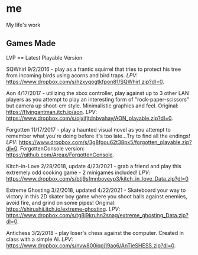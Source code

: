 # me
My life's work



## Games Made
LVP == Latest Playable Version


SQWhirl 9/2/2016 - play as a frantic squirrel that tries to protect his tree from incoming birds using acorns and bird traps. *LPV*: https://www.dropbox.com/s/hzxyqogtkfpon81/SQWhirl.zip?dl=0.

Aon 4/17/2017 - utilizing the xbox controller, play against up to 3 other LAN players as you attempt to play an interesting form of "rock-paper-scissors" but camera up shoot-em style. Minimalistic graphics and feel. Original: https://flyingantman.itch.io/aon. *LPV*: https://www.dropbox.com/s/ojxifjtdnbvahay/AON_playable.zip?dl=0.

Forgotten 11/17/2017 - play a haunted visual novel as you attempt to remember what you're doing before it's too late...Try to find all the endings!
*LPV*: https://www.dropbox.com/s/3g8fgou62t38px5/forgotten_playable.zip?dl=0. ForgottenConsole version: https://github.com/Areax/ForgottenConsole.

Kitch-in-Love 2/28/2018, update 4/23/2021 - grab a friend and play this extremely odd cooking game - 2 minigames included! *LPV*: https://www.dropbox.com/s/btj9sfmnboveyp3/kitch_in_love_Data.zip?dl=0

Extreme Ghosting 3/2/2018, updated 4/22/2021 - Skateboard your way to victory in this 2D skater boy game where you shoot balls against enemies, avoid fire, and grind on some pipes! Original: https://shirushii.itch.io/extreme-ghosting. *LPV*: https://www.dropbox.com/s/tg8j9kruhn2snag/extreme_ghosting_Data.zip?dl=0.

Antichess 3/2/2018 - play loser's chess against the computer. Created in class with a simple AI. *LPV*: https://www.dropbox.com/s/nvw800iqcj19ao6/AnTieSHESS.zip?dl=0.


